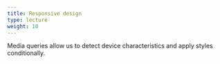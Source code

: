 ```yaml
---
title: Responsive design
type: lecture
weight: 10
---
```


Media queries allow us to detect device characteristics and apply styles conditionally.